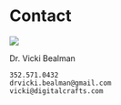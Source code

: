 # Contact 

![](https://coursereport-production.imgix.net/uploads/school/logo/220/original/social-media.png?w=200&h=200)

Dr. Vicki Bealman

    352.571.0432
    drvicki.bealman@gmail.com
    vicki@digitalcrafts.com

